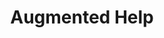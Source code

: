 ---
  id: "9341"
  fieldLayoutId: "89"
  uid: "6fb0a449-02ac-4f55-83e5-83aca06dbee3"
  enabled: "1"
  archived: "0"
  dateCreated: "2018-07-07 22:42:03"
  dateUpdated: "2019-01-28 02:47:25"
  siteSettingsId: "9341"
  slug: "augmented-help"
  siteId: "1"
  uri: "patterns/web/entry/augmented-help"
  enabledForSite: "1"
  sectionId: "2"
  typeId: "2"
  authorId: "1"
  postdateCreated: "2018-07-07 22:42:00"
  expirydateCreated: null
  contentId: "9338"
  title: "Augmented Help"
  field_allColorsComputed: null
  field_allColorsComputedIllustration: null
  field_allColorsComputedThumbnail: null
  field_appDescription: null
  field_appDescriptionSentiment: null
  field_audio: "0"
  field_authorFaq: null
  field_bgThumbPosition: "left top"
  field_body: null
  field_captureSize: null
  field_categoriesRaw: "learnability,\nfoolproofing"
  field_categoryInPlainText: null
  field_coldThumbTransform: null
  field_colorPalette: null
  field_contributorName: null
  field_contributorUrl: null
  field_coverColor: null
  field_dominantColor: null
  field_externalContributor: "0"
  field_fetchWebsiteData: null
  field_fullName: null
  field_gfycatSource: "VillainousCheeryCamel"
  field_gif: "1"
  field_gumletUrl: null
  field_gumletUrlNoPreParse: null
  field_howHelps: "<p><strong>Learnability and Foolproofing.</strong></p>\n<p>Adobe CC is a comprehensive suite of design and media editing tools that come with multiple complex features. </p>\n<p>For a new user, an Adobe CC product can be daunting. Adobe tackles part of this complexity by providing an augmented help menu. This menu can teach users the specific location of particular tools and perform actions from a contextualized search query that will show the user the position of that specific action or tool. It also gives the user an alternative mechanic to execute operations directly from the help menu.</p>\n<p>By doing this, Adobe can provide a balanced learning system that can help the user to learn the location of features and tools. It also allows Adobe to offer a foolproofed experience that is friendly for beginners and occasional users, by allowing them to open and perform actions contextually.</p>"
  field_howWorks: "<p>When Adobe users are unsure about something, they can click the help menu of the top bar which will reveal a drop-down with a text entry field. The users can either select one of the top options or type a word related to what they are trying to do.</p>\n<p>In this example, a user is trying to accomplish something in Adobe Lightroom. The user types \"dat\" (three first letters of the term \"date\").</p>\n<p>The menu auto-completes the query in real time and defaults to \"Edit Date and Time\" which is what the user is trying to find in this case.</p>\n<p>When the user hovers over the result, Lightroom automatically opens the Edit menu and selects the option \"Edit Date and Time.\" Lightroom will also show a small vibrating arrow floating next to the menu item to increase the visibility of that particular menu item.</p>\n<p>At this point, the user can choose to click on the newly displayed menu, however, clicking the help menu result or hitting enter will also retrieve and open that functionality for the user.</p>"
  field_iconColors: null
  field_iconComputedColors: null
  field_illustrationSource: null
  field_imagePathRaw: ""
  field_imageTextOcr: null
  field_depthArticleBody: null
  field_lpSentimentScore: null
  field_lpUrl: null
  field_mediaEmbed: null
  field_mobileId: null
  field_mobileShotSrc: null
  field_newsObject: null
  field_pageFetchJsonString: null
  field_patternSrc: "Adobe CC"
  field_platformRaw: "Web"
  field_qualityDescription: null
  field_rawResponse: null
  field_readingDuration: null
  field_readingDurationSeconds: null
  field_readingEaseLevel: null
  field_readingEaseScore: null
  field_references: null
  field_screenshotColors: null
  field_screenshotComputedColors: null
  field_sourceFromArchive: null
  field_strategyDescription: null
  field_thumbColors: null
  field_thumbVideoUrl: null
  field_webDescription: null
  field_webTitle: null
  field_what: "<p>This is a solution found in modern Adobe CC products like Lightroom (and any Mac software that relies on this built-in functionality). When users perform a search query in the Help menu and select one of the results, Adobe will open the relevant menu and show that particular option or function with an arrow next to it.</p>"
  root: null
  lft: null
  rgt: null
  level: null
  structureId: null
  layout: layouts/post.njk
---